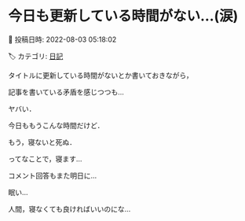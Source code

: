 # 今日も更新している時間がない…(涙)

📅 投稿日時: 2022-08-03 05:18:02

🏷️ カテゴリ: [日記](cc4b5682fb7b8b144980957a978653fb0.md)

タイトルに更新している時間がないとか書いておきながら，


記事を書いている矛盾を感じつつも…





ヤバい．


今日ももうこんな時間だけど．


もう，寝ないと死ぬ．


ってなことで，寝ます…





コメント回答もまた明日に…


眠い…





人間，寝なくても良ければいいのにな…
